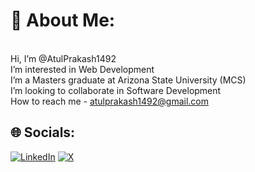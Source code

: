 # 💫 About Me:
<br>Hi, I’m @AtulPrakash1492<br>I’m interested in Web Development<br>I’m a Masters graduate at Arizona State University (MCS)<br>I’m looking to collaborate in Software Development<br>How to reach me - atulprakash1492@gmail.com


## 🌐 Socials:
[![LinkedIn](https://img.shields.io/badge/LinkedIn-%230077B5.svg?logo=linkedin&logoColor=white)](https://linkedin.com/in/atul-prakash-b65853192) [![X](https://img.shields.io/badge/X-black.svg?logo=X&logoColor=white)](https://x.com/@atulpr007) 

